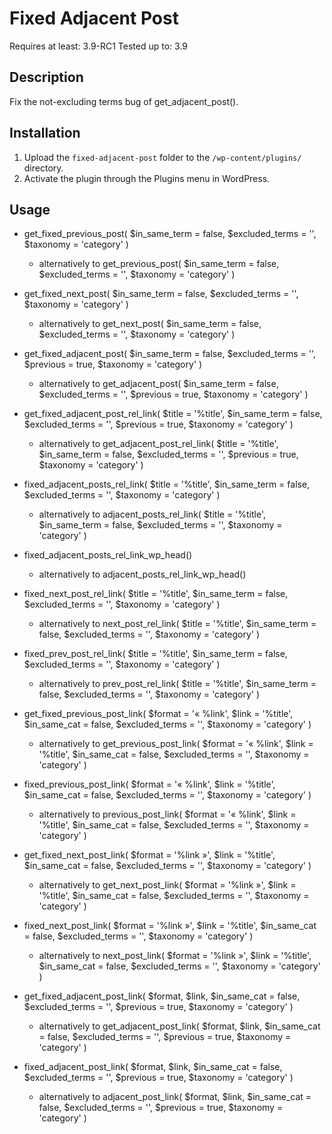 # Fixed Adjacent Post

Requires at least: 3.9-RC1
Tested up to: 3.9

## Description

Fix the not-excluding terms bug of get_adjacent_post().

## Installation

1. Upload the `fixed-adjacent-post` folder to the `/wp-content/plugins/` directory.
2. Activate the plugin through the Plugins menu in WordPress.

## Usage

* get_fixed_previous_post( $in_same_term = false, $excluded_terms = '', $taxonomy = 'category' )
	- alternatively to get_previous_post( $in_same_term = false, $excluded_terms = '', $taxonomy = 'category' )

* get_fixed_next_post( $in_same_term = false, $excluded_terms = '', $taxonomy = 'category' )
	- alternatively to get_next_post( $in_same_term = false, $excluded_terms = '', $taxonomy = 'category' )

* get_fixed_adjacent_post( $in_same_term = false, $excluded_terms = '', $previous = true, $taxonomy = 'category' )
	- alternatively to get_adjacent_post( $in_same_term = false, $excluded_terms = '', $previous = true, $taxonomy = 'category' )

* get_fixed_adjacent_post_rel_link( $title = '%title', $in_same_term = false, $excluded_terms = '', $previous = true, $taxonomy = 'category' )
	- alternatively to get_adjacent_post_rel_link( $title = '%title', $in_same_term = false, $excluded_terms = '', $previous = true, $taxonomy = 'category' )

* fixed_adjacent_posts_rel_link( $title = '%title', $in_same_term = false, $excluded_terms = '', $taxonomy = 'category' )
	- alternatively to adjacent_posts_rel_link( $title = '%title', $in_same_term = false, $excluded_terms = '', $taxonomy = 'category' )

* fixed_adjacent_posts_rel_link_wp_head()
	- alternatively to adjacent_posts_rel_link_wp_head()

* fixed_next_post_rel_link( $title = '%title', $in_same_term = false, $excluded_terms = '', $taxonomy = 'category' )
	- alternatively to next_post_rel_link( $title = '%title', $in_same_term = false, $excluded_terms = '', $taxonomy = 'category' )

* fixed_prev_post_rel_link( $title = '%title', $in_same_term = false, $excluded_terms = '', $taxonomy = 'category' )
	- alternatively to prev_post_rel_link( $title = '%title', $in_same_term = false, $excluded_terms = '', $taxonomy = 'category' )

* get_fixed_previous_post_link( $format = '&laquo; %link', $link = '%title', $in_same_cat = false, $excluded_terms = '', $taxonomy = 'category' )
	- alternatively to get_previous_post_link( $format = '&laquo; %link', $link = '%title', $in_same_cat = false, $excluded_terms = '', $taxonomy = 'category' )

* fixed_previous_post_link( $format = '&laquo; %link', $link = '%title', $in_same_cat = false, $excluded_terms = '', $taxonomy = 'category' )
	- alternatively to previous_post_link( $format = '&laquo; %link', $link = '%title', $in_same_cat = false, $excluded_terms = '', $taxonomy = 'category' )

* get_fixed_next_post_link( $format = '%link &raquo;', $link = '%title', $in_same_cat = false, $excluded_terms = '', $taxonomy = 'category' )
	- alternatively to get_next_post_link( $format = '%link &raquo;', $link = '%title', $in_same_cat = false, $excluded_terms = '', $taxonomy = 'category' )

* fixed_next_post_link( $format = '%link &raquo;', $link = '%title', $in_same_cat = false, $excluded_terms = '', $taxonomy = 'category' )
	- alternatively to next_post_link( $format = '%link &raquo;', $link = '%title', $in_same_cat = false, $excluded_terms = '', $taxonomy = 'category' )

* get_fixed_adjacent_post_link( $format, $link, $in_same_cat = false, $excluded_terms = '', $previous = true, $taxonomy = 'category' )
	- alternatively to get_adjacent_post_link( $format, $link, $in_same_cat = false, $excluded_terms = '', $previous = true, $taxonomy = 'category' )

* fixed_adjacent_post_link( $format, $link, $in_same_cat = false, $excluded_terms = '', $previous = true, $taxonomy = 'category' )
	- alternatively to adjacent_post_link( $format, $link, $in_same_cat = false, $excluded_terms = '', $previous = true, $taxonomy = 'category' )